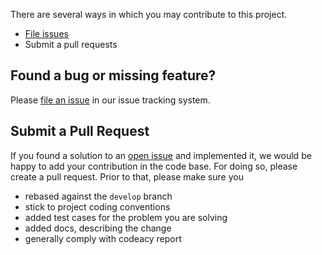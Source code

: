 There are several ways in which you may contribute to this project.

* [File issues](https://github.com/camunda/camunda-platform-7-rest-client-spring-boot/issues)
* Submit a pull requests

## Found a bug or missing feature?

Please [file an issue](https://github.com/camunda/camunda-platform-7-rest-client-spring-boot/issues) in our
issue tracking system.

## Submit a Pull Request

If you found a solution to an [open issue](https://github.com/camunda/camunda-platform-7-rest-client-spring-boot)
and implemented it, we would be happy to add your contribution in the code base. For doing so,
please create a pull request. Prior to that, please make sure you

- rebased against the `develop` branch
- stick to project coding conventions
- added test cases for the problem you are solving
- added docs, describing the change
- generally comply with codeacy report


